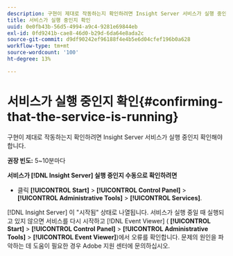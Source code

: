 ```yaml
---
description: 구현이 제대로 작동하는지 확인하려면 Insight Server 서비스가 실행 중인지 확인해야 합니다.
title: 서비스가 실행 중인지 확인
uuid: 0e0fb43b-56d5-4994-a9c4-9281e69844eb
exl-id: 0fd9241b-cae8-46d0-b29d-6da64e8ada2c
source-git-commit: d9df90242ef96188f4e4b5e6d04cfef196b0a628
workflow-type: tm+mt
source-wordcount: '100'
ht-degree: 13%

---
```


# 서비스가 실행 중인지 확인{#confirming-that-the-service-is-running}

구현이 제대로 작동하는지 확인하려면 Insight Server 서비스가 실행 중인지 확인해야 합니다.

**권장 빈도:** 5~10분마다

**서비스가  [!DNL Insight Server] 실행 중인지 수동으로 확인하려면**

* 클릭 **[!UICONTROL Start]** > **[!UICONTROL Control Panel]** > **[!UICONTROL Administrative Tools]** > **[!UICONTROL Services]**.

[!DNL Insight Server] 이 &quot;시작됨&quot; 상태로 나열됩니다. 서비스가 실행 중일 때 실행되고 있지 않으면 서비스를 다시 시작하고 [!DNL Event Viewer] ( **[!UICONTROL Start]** > **[!UICONTROL Control Panel]** > **[!UICONTROL Administrative Tools]** > **[!UICONTROL Event Viewer]**)에서 오류를 확인합니다. 문제의 원인을 파악하는 데 도움이 필요한 경우 Adobe 지원 센터에 문의하십시오.
